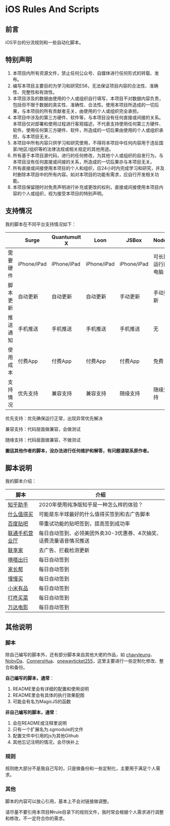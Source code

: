 # iOS Rules And Scripts

## 前言

iOS平台的分流规则和一些自动化脚本。

## 特别声明

1. 本项目内所有资源文件，禁止任何公众号、自媒体进行任何形式的转载、发布。
2. 编写本项目主要目的为学习和研究ES6，无法保证项目内容的合法性、准确性、完整性和有效性。
3. 本项目涉及的数据由使用的个人或组织自行填写，本项目不对数据内容负责，包括但不限于数据的真实性、准确性、合法性。使用本项目所造成的一切后果，与本项目的所有贡献者无关，由使用的个人或组织完全承担。
4. 本项目中涉及的第三方硬件、软件等，与本项目没有任何直接或间接的关系。本项目仅对部署和使用过程进行客观描述，不代表支持使用任何第三方硬件、软件。使用任何第三方硬件、软件，所造成的一切后果由使用的个人或组织承担，与本项目无关。
5. 本项目中所有内容只供学习和研究使用，不得将本项目中任何内容用于违反国家/地区/组织等的法律法规或相关规定的其他用途。
6. 所有基于本项目源代码，进行的任何修改，为其他个人或组织的自发行为，与本项目没有任何直接或间接的关系，所造成的一切后果亦与本项目无关。
7. 所有直接或间接使用本项目的个人和组织，应24小时内完成学习和研究，并及时删除本项目中的所有内容。如对本项目的功能有需求，应自行开发相关功能。
8. 本项目保留随时对免责声明进行补充或更改的权利，直接或间接使用本项目内容的个人或组织，视为接受本项目的特别声明。

## 支持情况

我的脚本在不同平台支持情况如下：

|          | Surge       | Quantumult X | Loon        | JSBox       | Node.js          |
| -------- | ----------- | ------------ | ----------- | ----------- | ---------------- |
| 需要硬件 | iPhone/iPad | iPhone/iPad  | iPhone/iPad | iPhone/iPad | 可长期运行的电脑 |
| 脚本更新 | 自动更新    | 自动更新     | 自动更新    | 手动更新    | 手动更新         |
| 推送通知 | 手机推送    | 手机推送     | 手机推送    | 手机推送    | 无               |
| 使用成本 | 付费App     | 付费App      | 付费App     | 付费App     | 免费             |
| 支持情况 | 优先支持    | 兼容支持     | 兼容支持    | 随缘支持    | 随缘支持         |

优先支持：优先确保运行正常，出现异常优先解决

兼容支持：代码层面做兼容，会做测试

随缘支持：代码层面做兼容，不做测试

**搬运其他作者的脚本，没办法进行任何维护和解答，有问题请联系原作者。**

## 脚本说明

我的脚本介绍：

| 脚本                                                         | 介绍                                                         |
| ------------------------------------------------------------ | ------------------------------------------------------------ |
| [知乎助手](https://github.com/blackmatrix7/ios_rule_script/tree/master/script/zhihu) | 2020年使用纯净版知乎是一种怎么样的体验？                     |
| [什么值得买](https://github.com/blackmatrix7/ios_rule_script/tree/master/script/smzdm) | 可能是东半球最好的什么值得买签到和去广告脚本                 |
| [百度贴吧](https://github.com/blackmatrix7/ios_rule_script/tree/master/script/tieba) | 带重试功能的贴吧签到，提高签到成功率                         |
| [联通手机营业厅](https://github.com/blackmatrix7/ios_rule_script/tree/master/script/10010) | 每日自动签到、必领美团外卖30-3优惠券、4次抽奖、话费流量语音情况推送 |
| [联享家](https://github.com/blackmatrix7/ios_rule_script/tree/master/script/lxj) | 去广告、拦截检测更新                                         |
| [嘀嗒出行](https://github.com/blackmatrix7/ios_rule_script/tree/master/script/didachuxing) | 每日自动签到                                                 |
| [家长帮](https://github.com/blackmatrix7/ios_rule_script/tree/master/script/jiazhangbang) | 每日自动签到                                                 |
| [慢慢买](https://github.com/blackmatrix7/ios_rule_script/tree/master/script/manmanbuy) | 每日自动签到                                                 |
| [小米有品](https://github.com/blackmatrix7/ios_rule_script/tree/master/script/youpin) | 每日自动签到                                                 |
| [叮咚买菜](https://github.com/blackmatrix7/ios_rule_script/tree/master/script/dingdong) | 每日自动签到                                                 |
| [万达电影](https://github.com/blackmatrix7/ios_rule_script/tree/master/script/wanda) | 每日自动签到                                                 |

## 其他说明

### 脚本

除自己编写的脚本外，还有部分脚本来自其他大佬的作品，如 [chavyleung](https://github.com/chavyleung/scripts)、[NobyDa](https://github.com/NobyDa/Script/tree/master)、[ConnersHua](https://github.com/ConnersHua/Profiles/tree/master)、[onewayticket255](https://github.com/onewayticket255/Surge-Script)，这里主要进行一些定制化修改、整合和备份。

**自己编写的脚本，通常**：

1. README里会有详细的配置和使用说明
2. README里会有具体的执行效果配图
3. 可能会有名为MagicJS的函数

**非自己编写的脚本，通常**：

1. 会在README或注释里说明
2. 只有一个扩展名为.sgmodule的文件
3. 配置文件中引用的js为其他Github
4. 其他忘记注明的情况，会尽快补上

### 规则

规则绝大部分不是我自己写的，只是做备份和一些定制化，主要用于满足个人需求。

### 其他

脚本的内容可以放心引用，基本上不会对链接做调整。

请尽量不要引用本项目种rule目录下的规则文件，我时常会根据个人需求进行调整和修改，不一定符合你的需求。